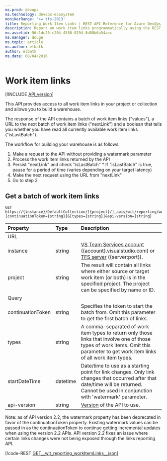 ```yaml
---
ms.prod: devops
ms.technology: devops-ecosystem
monikerRange: '>= tfs-2013'
title: Reporting Work Item Links | REST API Reference for Azure DevOps Services and Team Foundation Server
description: Report on work item links programmatically using the REST APIs for Azure DevOps Services and Team Foundation Server.
ms.assetid: 56c1dc20-c204-4550-8294-8d88b6a54aec
ms.manager: douge
ms.topic: article
ms.author: elbatk
author: elbatk
ms.date: 08/04/2016
---
```


# Work item links
[!INCLUDE [API_version](../_data/version2-2.md)]


This API provides access to all work item links in your project or collection and allows you to build a warehouse.

The response of the API contains a batch of work item links ("values"), a URL to the next batch of work item links ("nextLink") and a boolean that tells you whether you have read all currently available work item links ("isLastBatch").

The workflow for building your warehouse is as follows:
  1. Make a request to the API without providing a watermark parameter
  2. Process the work item links returned by the API
  3. Persist "nextLink" and check "isLastBatch"
    * If "isLastBatch" is true, pause for a period of time (varies depending on your target latency)
  4. Make the next request using the URL from "nextLink"
  5. Go to step 2

## Get a batch of work item links

```no-highlight
GET https://{instance}/DefaultCollection/[{project}/]_apis/wit/reporting/workItemLinks?[continuationToken={string}]&[types={string}]&api-version={string}
```

| Property      | Type     | Description
|:--------------|:---------|:----------------------------
| URL
| instance      | string   | [VS Team Services account](/azure/devops/integrate/get-started/rest/basics) ({account}.visualstudio.com) or [TFS server](/azure/devops/integrate/get-started/rest/basics) ({server:port}).
| project       | string   | The result will contain all links where either source or target work item (or both) is in the specified project. The project can be specified by name or ID.
| Query
| continuationToken     | string   | Specifies the token to start the batch from. Omit this parameter to get the first batch of links.
| types         | string   | A comma-separated of work item types to return only those links that involve one of those types of work items. Omit this parameter to get work item links of all work item types.
| startDateTime | datetime | Date/time to use as a starting point for link changes. Only link changes that occurred after that date/time will be returned. Cannot be used in conjunction with 'watermark' parameter.
| api-version   | string   | [Version](../../concepts/rest-api-versioning.md) of the API to use.

Note: as of API version 2.2, the watermark property has been deprecated in favor of the continuationToken property. Existing watermark values can be passed in as the continuationToken to continue getting incremental updates when using the version 2.2 APIs.
API version 2.2 fixes an issue where certain links changes were not being exposed through the links reporting API.

[!code-REST [GET__wit_reporting_workItemLinks__json](./_data/reportingWorkItemLinks/GET__wit_reporting_workItemLinks.json)]